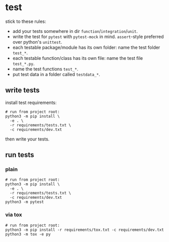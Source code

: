 # test

stick to these rules:

* add your tests somewhere in dir `function`/`integration`/`unit`.
* write the test for `pytest` with `pytest-mock` in mind. `assert`-style preferred over python's `unittest`.
* each testable package/module has its own folder: name the test folder `test_*`.
* each testable function/class has its own file:   name the test file   `test_*.py`.
* name the test functions `test_*`.
* put test data in a folder called `testdata_*`.

## write tests

install test requirements:
```shell script
# run from project root:
python3 -m pip install \
  -e . \
  -r requirements/tests.txt \
  -c requirements/dev.txt
```

then write your tests.  

## run tests

### plain

```shell script
# run from project root:
python3 -m pip install \
  -e . \
  -r requirements/tests.txt \
  -c requirements/dev.txt
python3 -m pytest
```

### via tox 

```shell script
# run from project root:
python3 -m pip install -r requirements/tox.txt -c requirements/dev.txt
python3 -m tox -e py
```
